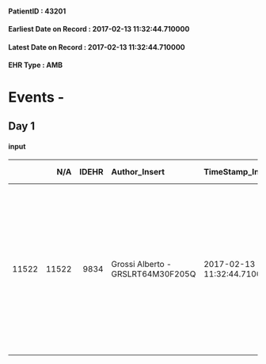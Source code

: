 
#### PatientID : 43201
#### Earliest Date on Record : 2017-02-13 11:32:44.710000
#### Latest Date on Record : 2017-02-13 11:32:44.710000
#### EHR Type : AMB

# Events - 

## Day 1

#### input
|       |    N/A |   IDEHR | Author_Insert                     | TimeStamp_Insert           | EHRType   |   PatientID |   IDDigitalSignDocument | persone_vicine   |   Unnamed: 0_x.1 |   IDANAMNESI_SOCIALE | Patient   | FamigliaAltro   | Paziente_T   | FamigliaAltro_T   |   Non_Rilevabile_x.1 | Note_Non_Rilevabile_x.1   | opt_Problemi   | chk_contr_sintomi   | chk_competenza                                 | opt_paziente_a   | opt_famiglia_a   | opt_adeguatezza   | ds_note_ad                                         | opt_paziente_solo   | opt_presente_assente   | Presenza_minori   | Caregiver_principale   | opt_capacita     | opt_necessario   | opt_presente   | opt_risorse_ec   | ds_note_prio                                                                                                                                                                                                                  | opt_paziente_ad   | opt_caregiver_ad   | opt_inv_civile   | Needs     | Domestic partnership   | Fragility                    |
|------:|-------:|--------:|:----------------------------------|:---------------------------|:----------|------------:|------------------------:|:-----------------|-----------------:|---------------------:|:----------|:----------------|:-------------|:------------------|---------------------:|:--------------------------|:---------------|:--------------------|:-----------------------------------------------|:-----------------|:-----------------|:------------------|:---------------------------------------------------|:--------------------|:-----------------------|:------------------|:-----------------------|:-----------------|:-----------------|:---------------|:-----------------|:------------------------------------------------------------------------------------------------------------------------------------------------------------------------------------------------------------------------------|:------------------|:-------------------|:-----------------|:----------|:-----------------------|:-----------------------------|
| 11522 |  11522 |    9834 | Grossi Alberto - GRSLRT64M30F205Q | 2017-02-13 11:32:44.710000 | AMB       |       43201 |                  648735 | N/A              |             5272 |                 3400 | Si#1      | Si#1            | Parziale#2   | Si#1              |                    0 | NR                        | No#0           | controllo sintomi#0 | competenza/capacit√† assistenziale caregiver#0 | Congruenti#1     | Congruenti#1     | Da valutare#2     | Vive con il marito Giuseppe, due figlie fuori casa | No#0                | Presente#1             | No#0              | daughter Laura         | Incrementabile#1 | Si#1             | No#0           | Adeguate#1       | Mi sono accordato con la figlia che a fronte di una stabilit√† clinica saremo noi a riprendere in considerazione il rientro a casa ragionando con il marito e l'altra figlia rispetto alle modalit√† di gestione al domicilio | Parziale#1        | Totale#2           | No#0             | Clinici#0 | Coniuge/Convivente#0   | sovraccarico assistenziale#4 |


